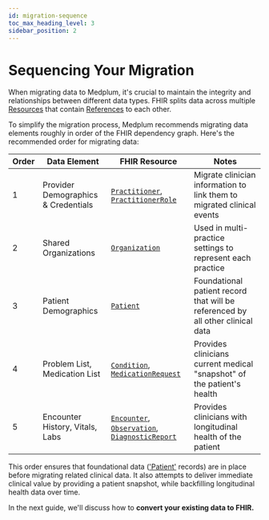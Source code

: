 ```yaml
---
id: migration-sequence
toc_max_heading_level: 3
sidebar_position: 2
---
```


# Sequencing Your Migration

[resources]: /docs/fhir-basics#storing-data-resources
[references]: /docs/fhir-basics#linking-data-references

When migrating data to Medplum, it's crucial to maintain the integrity and relationships between different data types. FHIR splits data across multiple [Resources](resources) that contain [References](references) to each other.

To simplify the migration process, Medplum recommends migrating data elements roughly in order of the FHIR dependency graph. Here's the recommended order for migrating data:


| Order | Data Element                        | FHIR Resource                                                                                                                                                             | Notes                                                                          |
| ----- | ----------------------------------- | ------------------------------------------------------------------------------------------------------------------------------------------------------------------------- | ------------------------------------------------------------------------------ |
| 1     | Provider Demographics & Credentials | [`Practitioner`](/docs/api/fhir/resources/practitioner), [`PractitionerRole`](/docs/api/fhir/resources/practitionerrole)                                                  | Migrate clinician information to link them to migrated clinical events         |
| 2     | Shared Organizations                | [`Organization`](/docs/api/fhir/resources/organization)                                                                                                                   | Used in multi-practice settings to represent each practice                     |
| 3     | Patient Demographics                | [`Patient`](/docs/api/fhir/resources/patient)                                                                                                                             | Foundational patient record that will be referenced by all other clinical data |
| 4     | Problem List, Medication List       | [`Condition`](/docs/api/fhir/resources/condition), [`MedicationRequest`](/docs/api/fhir/resources/medicationrequest)                                                      | Provides clinicians current medical "snapshot" of the patient's health         |
| 5     | Encounter History, Vitals, Labs     | [`Encounter`](/docs/api/fhir/resources/encounter), [`Observation`](/docs/api/fhir/resources/observation), [`DiagnosticReport`](/docs/api/fhir/resources/diagnosticreport) | Provides clinicians with longitudinal health of the patient                    |

This order ensures that foundational data (['Patient'](/docs/api/fhir/resources/patient) records) are in place before migrating related clinical data. It also attempts to deliver immediate clinical value by providing a patient snapshot, while backfilling longitudinal health data over time.

In the next guide, we'll discuss how to **convert your existing data to FHIR.**
